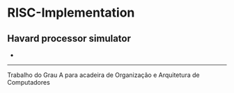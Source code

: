 # RISC-Implementation
 Havard processor simulator
 -
 -
 ---------
 Trabalho do Grau A para acadeira de Organização e Arquitetura de Computadores
